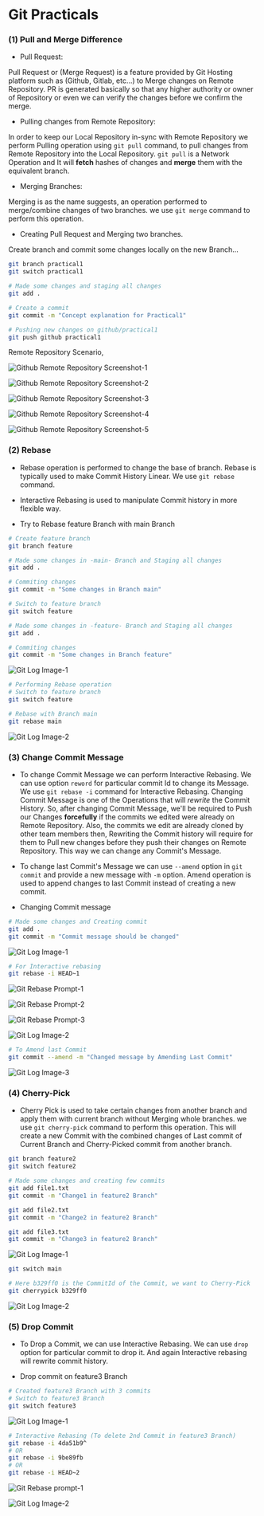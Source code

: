 # Git Practicals

### (1) Pull and Merge Difference

- Pull Request: 

Pull Request or (Merge Request) is a feature provided by Git Hosting platform such as (Github, Gitlab, etc...) to Merge changes on Remote Repository. PR is generated basically so that any higher authority or owner of Repository or even we can verify the changes before we confirm the merge.

- Pulling changes from Remote Repository:

In order to keep our Local Repository in-sync with Remote Repository we perform Pulling operation using `git pull` command, to pull changes from Remote Repository into the Local Repository. `git pull` is a Network Operation and It will **fetch** hashes of changes and **merge** them with the equivalent branch.

- Merging Branches:

Merging is as the name suggests, an operation performed to merge/combine changes of two branches. we use `git merge` command to perform this operation.

- Creating Pull Request and Merging two branches.

Create branch and commit some changes locally on the new Branch...

```bash
git branch practical1
git switch practical1

# Made some changes and staging all changes
git add .

# Create a commit
git commit -m "Concept explanation for Practical1"

# Pushing new changes on github/practical1
git push github practical1
```
Remote Repository Scenario,

![Github Remote Repository Screenshot-1](./Practical1/Image1.png)

![Github Remote Repository Screenshot-2](./Practical1/Image2.png)  

![Github Remote Repository Screenshot-3](./Practical1/Image3.png)

![Github Remote Repository Screenshot-4](./Practical1/Image4.png)

![Github Remote Repository Screenshot-5](./Practical1/Image5.png)

### (2) Rebase

- Rebase operation is performed to change the base of branch. Rebase is typically used to make Commit History Linear. We use `git rebase` command.
- Interactive Rebasing is used to manipulate Commit history in more flexible way.

- Try to Rebase feature Branch with main Branch

```bash
# Create feature branch
git branch feature

# Made some changes in -main- Branch and Staging all changes
git add .

# Commiting changes
git commit -m "Some changes in Branch main"

# Switch to feature branch
git switch feature

# Made some changes in -feature- Branch and Staging all changes
git add .

# Commiting changes
git commit -m "Some changes in Branch feature"

```

![Git Log Image-1](./Practical2/Image1.png)

```bash
# Performing Rebase operation
# Switch to feature branch
git switch feature

# Rebase with Branch main
git rebase main
```
![Git Log Image-2](./Practical2/Image2.png)

### (3) Change Commit Message

- To change Commit Message we can perform Interactive Rebasing. We can use option `reword` for particular commit Id to change its Message. We use `git rebase -i` command for Interactive Rebasing. Changing Commit Message is one of the Operations that will *rewrite* the Commit History. So, after changing Commit Message, we'll be required to Push our Changes **forcefully** if the commits we edited were already on Remote Repository. Also, the commits we edit are already cloned by other team members then, Rewriting the Commit history will require for them to Pull new changes before they push their changes on Remote Repository. This way we can change any Commit's Message.

- To change last Commit's Message we can use `--amend` option in `git commit` and provide a new message with `-m` option. Amend operation is used to append changes to last Commit instead of creating a new commit.

- Changing Commit message

```bash
# Made some changes and Creating commit
git add .
git commit -m "Commit message should be changed"
```

![Git Log Image-1](./Practical3/Image1.png)

```bash
# For Interactive rebasing
git rebase -i HEAD~1
```

![Git Rebase Prompt-1](./Practical3/Image2.png)


![Git Rebase Prompt-2](./Practical3/Image3.png)


![Git Rebase Prompt-3](./Practical3/Image4.png)


![Git Log Image-2](./Practical3/Image5.png)

```bash
# To Amend last Commit
git commit --amend -m "Changed message by Amending Last Commit"
```

![Git Log Image-3](./Practical3/Image6.png)

### (4) Cherry-Pick

- Cherry Pick is used to take certain changes from another branch and apply them with current branch without Merging whole branches. we use `git cherry-pick` command to perform this operation. This will create a new Commit with the combined changes of Last commit of Current Branch and Cherry-Picked commit from another branch.

```bash
git branch feature2
git switch feature2

# Made some changes and creating few commits
git add file1.txt
git commit -m "Change1 in feature2 Branch"

git add file2.txt
git commit -m "Change2 in feature2 Branch"

git add file3.txt
git commit -m "Change3 in feature2 Branch"
```

![Git Log Image-1](./Practical4/Image1.png)

```bash
git switch main

# Here b329ff0 is the CommitId of the Commit, we want to Cherry-Pick
git cherrypick b329ff0
```
![Git Log Image-2](./Practical4/Image2.png)

### (5) Drop Commit

- To Drop a Commit, we can use Interactive Rebasing. We can use `drop` option for particular commit to drop it. And again Interactive rebasing will rewrite commit history.

- Drop commit on feature3 Branch

```bash
# Created feature3 Branch with 3 commits
# Switch to feature3 Branch
git switch feature3
```

![Git Log Image-1](./Practical5/Image1.png)

```bash
# Interactive Rebasing (To delete 2nd Commit in feature3 Branch)
git rebase -i 4da51b9^
# OR
git rebase -i 9be89fb
# OR
git rebase -i HEAD~2
```

![Git Rebase prompt-1](./Practical5/Image2.png)

![Git Log Image-2](./Practical5/Image3.png)